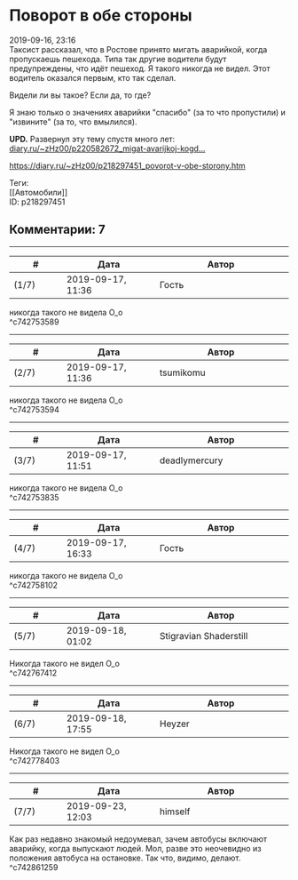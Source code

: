 Поворот в обе стороны
=====================

  
2019-09-16, 23:16  
 Таксист рассказал, что в Ростове принято мигать аварийкой, когда пропускаешь пешехода. Типа так другие водители будут предупреждены, что идёт пешеход. Я такого никогда не видел. Этот водитель оказался первым, кто так сделал.   
   
 Видели ли вы такое? Если да, то где?   
   
 Я знаю только о значениях аварийки "спасибо" (за то что пропустили) и "извините" (за то, что вмылился).   
   
  **UPD.**  Развернул эту тему спустя много лет:  [diary.ru/~zHz00/p220582672\_migat-avarijkoj-kogd...](Мигать%20аварийкой,%20когда%20пропускаешь%20пешехода)    
  
<https://diary.ru/~zHz00/p218297451_povorot-v-obe-storony.htm>  
  
Теги:  
[[Автомобили]]  
ID: p218297451  


Комментарии: 7
--------------

  


---



|         #         |              Дата              |                     Автор                     |           ID           |
| --- | --- | --- | --- |
| (1/7) | 2019-09-17, 11:36 | Гость | c742753589 |

  
 никогда такого не видела О\_о   
 ^c742753589

---



|         #         |              Дата              |                     Автор                     |           ID           |
| --- | --- | --- | --- |
| (2/7) | 2019-09-17, 11:36 | tsumikomu | c742753594 |

  
 никогда такого не видела О\_о   
 ^c742753594

---



|         #         |              Дата              |                     Автор                     |           ID           |
| --- | --- | --- | --- |
| (3/7) | 2019-09-17, 11:51 | deadlymercury | c742753835 |

  
 никогда такого не видела О\_о   
 ^c742753835

---



|         #         |              Дата              |                     Автор                     |           ID           |
| --- | --- | --- | --- |
| (4/7) | 2019-09-17, 16:33 | Гость | c742758102 |

  
 никогда такого не видела О\_о   
 ^c742758102

---



|         #         |              Дата              |                     Автор                     |           ID           |
| --- | --- | --- | --- |
| (5/7) | 2019-09-18, 01:02 | Stigravian Shaderstill | c742767412 |

  
 Никогда такого не видел О\_о   
 ^c742767412

---



|         #         |              Дата              |                     Автор                     |           ID           |
| --- | --- | --- | --- |
| (6/7) | 2019-09-18, 17:55 | Heyzer | c742778403 |

  
 Никогда такого не видел О\_о   
 ^c742778403

---



|         #         |              Дата              |                     Автор                     |           ID           |
| --- | --- | --- | --- |
| (7/7) | 2019-09-23, 12:03 | himself | c742861259 |

  
 Как раз недавно знакомый недоумевал, зачем автобусы включают аварийку, когда выпускают людей. Мол, разве это неочевидно из положения автобуса на остановке. Так что, видимо, делают.   
 ^c742861259